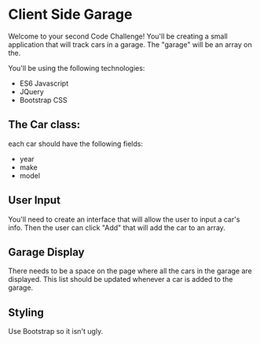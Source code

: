Client Side Garage
===

Welcome to your second Code Challenge! You'll be creating a small application that will track cars in a garage. The "garage" will be an array on the. 

You'll be using the following technologies:

- ES6 Javascript
- JQuery
- Bootstrap CSS

The Car class:
---

each car should have the following fields:

- year
- make
- model

User Input
---

You'll need to create an interface that will allow the user to input a car's info. Then the user can click "Add" that will add the car to an array.

Garage Display
---

There needs to be a space on the page where all the cars in the garage are displayed. This list should be updated whenever a car is added to the garage.

Styling
---

Use Bootstrap so it isn't ugly.